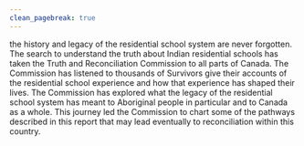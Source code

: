 ```yaml
---
clean_pagebreak: true
---
```


 the history and legacy of the residential school system are never forgotten.
The search to understand the truth about Indian residential schools has taken the Truth and Reconciliation Commission to all parts of Canada. The Commission has listened to thousands of Survivors give their accounts of the residential school experience and how that experience has shaped their lives. The Commission has explored what the legacy of the residential school system has meant to Aboriginal people in particular and to Canada as a whole. This journey led the Commission to chart some of the pathways described in this report that may lead eventually to reconciliation within this country.
